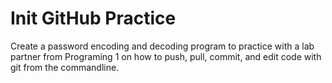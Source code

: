 # Init GitHub Practice
Create a password encoding and decoding program to practice with a lab partner from Programing 1 on how to push, pull, commit, and edit code with git from the commandline.
